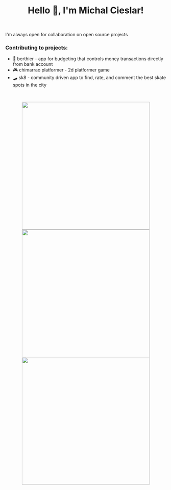 <h1 align="center">Hello 👋, I'm Michal Cieslar!</h1>
<br>

I'm always open for collaboration on open source projects

<h3>Contributing to projects:</h3>
<ul>
  <li>🏦 berthier - app for budgeting that controls money transactions directly from bank account</li>
  <li>🎮 chimarrao platformer - 2d platformer game</li>
  <li>🛹 sk8 - community driven app to find, rate, and comment the best skate spots in the city</li>
</ul>
</br>


<p align = "center">
  <img src = "https://github-readme-stats.vercel.app/api?username=michalovsky&show_icons=true&theme=dark" width = 400>
  <img src = "https://github-readme-streak-stats.herokuapp.com?user=michalovsky&theme=dark" width = 400>
  <img src = "https://github-readme-stats.vercel.app/api/top-langs/?username=michalovsky&layout=compact&theme=dark" width = 400>
</p>
